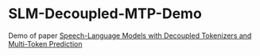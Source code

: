 # SLM-Decoupled-MTP-Demo
Demo of paper [Speech-Language Models with Decoupled Tokenizers and Multi-Token Prediction](https://arxiv.org/abs/2506.12537)
